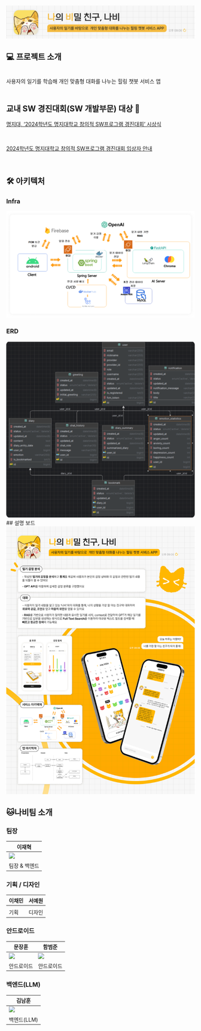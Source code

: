 <img src="https://github.com/MJU-SW-Contest-2024/.github/blob/a88a1c5c9183bde37b72815e28b3371103084c12/profile/langdingface.png">

<br>

## **💻 프로젝트 소개**

<br>

<aside>
사용자의 일기를 학습해 개인 맞춤형 대화를 나누는 힐링 챗봇 서비스 앱



</aside>
<br>


## 교내 SW 경진대회(SW 개발부문) 대상 🥇

[명지대, ‘2024학년도 명지대학교 창의적 SW프로그램 경진대회’ 시상식](https://news.unn.net/news/articleView.html?idxno=569851)

<br>

[2024학년도 명지대학교 창의적 SW프로그램 경진대회 입상자 안내](https://aict.mju.ac.kr/aict/9557/subview.do?enc=Zm5jdDF8QEB8JTJGYmJzJTJGYWljdCUyRjEzOTQlMkYyMTQ4NjIlMkZhcnRjbFZpZXcuZG8lM0ZwYWdlJTNEMSUyNnNyY2hDb2x1bW4lM0QlMjZzcmNoV3JkJTNEJTI2YmJzQ2xTZXElM0QlMjZiYnNPcGVuV3JkU2VxJTNEJTI2cmdzQmduZGVTdHIlM0QlMjZyZ3NFbmRkZVN0ciUzRCUyNmlzVmlld01pbmUlM0RmYWxzZSUyNmlzVmlldyUzRHRydWUlMjZwYXNzd29yZCUzRCUyNg%3D%3D)

<br>


## **🛠️ 아키텍처**

### Infra

<img src="https://github.com/MJU-SW-Contest-2024/.github/blob/f09d781fc32d1df30a4366eaf5f6ee23c7ac015c/profile/nabi_infra.png">

### ERD

<img src="https://github.com/MJU-SW-Contest-2024/.github/blob/f09d781fc32d1df30a4366eaf5f6ee23c7ac015c/profile/nabi_erd.png">

<br>
## 설명 보드
<img src="https://github.com/MJU-SW-Contest-2024/.github/blob/62d9e78878f5f2d13abe7d2f51248dd15506c386/profile/%E1%84%82%E1%85%A1%E1%84%87%E1%85%B5_%E1%84%89%E1%85%A5%E1%86%AF%E1%84%86%E1%85%A7%E1%86%BC%E1%84%87%E1%85%A9%E1%84%83%E1%85%B3.png">

<br>

## 🐱나비팀 소개


### 팀장

| 이재혁 |
| --- |
| <img width=100 src="https://avatars.githubusercontent.com/u/67510260?v=4"/> |
| 팀장 & 백엔드 |

### 기획 / 디자인

| 이채민 | 서예원 |
| --- | --- |
| |  |
| 기획 | 디자인 |

### 안드로이드

| 문장훈 | 함범준 |
| --- | --- |
| <img width=100 src="https://avatars.githubusercontent.com/u/105299421?v=4"/> | <img width=100 src="https://avatars.githubusercontent.com/u/37996727?v=4"/> |
| 안드로이드 | 안드로이드 |

### 백엔드(LLM)

| 김남훈 |
| --- |
| <img width=100 src="https://avatars.githubusercontent.com/u/87366543?v=4"/> |
| 백엔드(LLM) |
